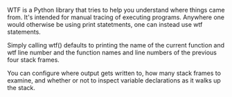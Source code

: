WTF is a Python library that tries to help you understand where things
came from. It's intended for manual tracing of executing programs. Anywhere
one would otherwise be using print statetments, one can instead use wtf
statements.

Simply calling wtf() defaults to printing the name of the current function
and wtf line number and the function names and line numbers of the previous
four stack frames.

You can configure where output gets written to, how many stack frames
to examine, and whether or not to inspect variable declarations as it walks
up the stack.

